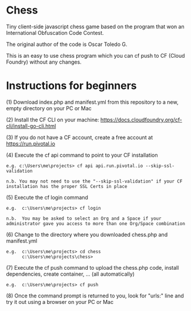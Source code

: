 # Chess
Tiny client-side javascript chess game based on the program that won an International Obfuscation Code Contest. 

The original author of the code is Oscar Toledo G.

This is an easy to use chess program which you can cf push to CF (Cloud Foundry) without any changes.

# Instructions for beginners
(1) Download index.php and manifest.yml from this repository to a new, empty directory on your PC or Mac

(2) Install the CF CLI on your machine: https://docs.cloudfoundry.org/cf-cli/install-go-cli.html

(3) If you do not have a CF account, create a free account at https://run.pivotal.io

(4) Execute the cf api command to point to your CF installation

    e.g. c:\Users\me\projects> cf api api.run.pivotal.io --skip-ssl-validation
    
    n.b. You may not need to use the "--skip-ssl-validation" if your CF installation has the proper SSL Certs in place

(5) Execute the cf login command 
    
    e.g.  c:\Users\me\projects> cf login
    
    n.b.  You may be asked to select an Org and a Space if your administrator gave you access to more than one Org/Space combination

(6) Change to the directory where you downloaded chess.php and manifest.yml

    e.g.  c:\Users\me\projects> cd chess
          c:\Users\me\projects\chess> 

(7) Execute the cf push command to upload the chess.php code, install dependencies, create container, ... (all automatically)

    e.g.  c:\Users\me\projects> cf push

(8) Once the command prompt is returned to you, look for "urls:" line and try it out using a browser on your PC or Mac

